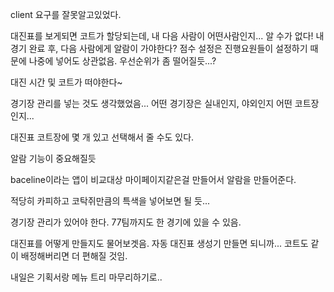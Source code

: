 client 요구를 잘못알고있었다.

대진표를 보게되면 코트가 할당되는데, 내 다음 사람이 어떤사람인지...
알 수가 없다!
내 경기 완료 후, 다음 사람에게 알람이 가야한다?
점수 설정은 진행요원들이 설정하기 때문에 나중에 넣어도 상관없음.
우선순위가 좀 떨어질듯...?

대진 시간 및 코트가 떠야한다~

경기장 관리를 넣는 것도 생각했었음...
어떤 경기장은 실내인지, 야외인지 어떤 코트장인지...

대진표 코트장에 몇 개 있고 선택해서 줄 수도 있다.

알람 기능이 중요해질듯

baceline이라는 앱이 비교대상
마이페이지같은걸 만들어서 알람을 만들어준다.

적당히 카피하고 코탁쥐만큼의 특색을 넣어보면 될 듯...

경기장 관리가 있어야 한다.
77팀까지도 한 경기에 있을 수 있음.

대진표를 어떻게 만들지도 물어보겟음.
자동 대진표 생성기 만들면 되니까...
코트도 같이 배정해버리면 더 편해질 것임.

내일은 기획서랑 메뉴 트리 마무리하기로..